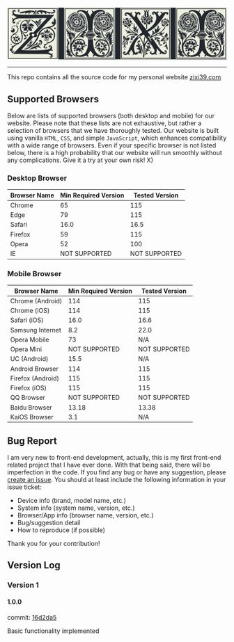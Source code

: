 ![zixi Logo](https://github.com/zixi39/zixi39.github.io/blob/prod_v1/assets/images/md_logo.png)

--------------------------------------------------------------------------------

This repo contains all the source code for my personal website [zixi39.com](zixi39.com)<br>


## Supported Browsers
Below are lists of supported browsers (both desktop and mobile) for our website. 
Please note that these lists are not exhaustive, but rather a selection of browsers that we have thoroughly tested.
Our website is built using vanilla `HTML`, `CSS`, and simple `JavaScript`, which enhances compatibility with a wide range of browsers. 
Even if your specific browser is not listed below, there is a high probability that our website will run smoothly without any complications. 
Give it a try at your own risk! X)
### Desktop Browser
| Browser Name | Min Required Version | Tested Version |
|--------------|----------------------|----------------|
| Chrome       | 65                   | 115            |
| Edge         | 79                   | 115            |
| Safari       | 16.0                 | 16.5           |
| Firefox      | 59                   | 115            |
| Opera        | 52                   | 100            |
| IE           | NOT SUPPORTED        | NOT SUPPORTED  |

### Mobile Browser
| Browser Name      | Min Required Version | Tested Version |
|-------------------|----------------------|----------------|
| Chrome (Android)  | 114                  | 115            |
| Chrome (iOS)      | 114                  | 115            |
| Safari (iOS)      | 16.0                 | 16.6           |
| Samsung Internet  | 8.2                  | 22.0           |
| Opera Mobile      | 73                   | N/A            |
| Opera Mini        | NOT SUPPORTED        | NOT SUPPORTED  |
| UC (Android)      | 15.5                 | N/A            |
| Android Browser   | 114                  | 115            |
| Firefox (Android) | 115                  | 115            |
| Firefox (iOS)     | 115                  | 115            |
| QQ Browser        | NOT SUPPORTED        | NOT SUPPORTED  |
| Baidu Browser     | 13.18                | 13.38          |
| KaiOS Browser     | 3.1                  | N/A            |

## Bug Report
I am very new to front-end development, actually, this is my first front-end related project that I have ever done.
With that being said, there will be imperfection in the code.
If you find any bug or have any suggestion, please [create an issue](https://github.com/zixi39/zixi39.github.io/issues/new/choose).
You should at least include the following information in your issue ticket:
* Device info (brand, model name, etc.)
* System info (system name, version, etc.)
* Browser/App info (browser name, version, etc.)
* Bug/suggestion detail
* How to reproduce (if possible)

Thank you for your contribution!

## Version Log
### Version 1
#### 1.0.0
commit: [16d2da5](https://github.com/zixi39/zixi39.github.io/commit/16d2da5989cac34e8b5b4cf0b32a37dec95b0b07)

Basic functionality implemented